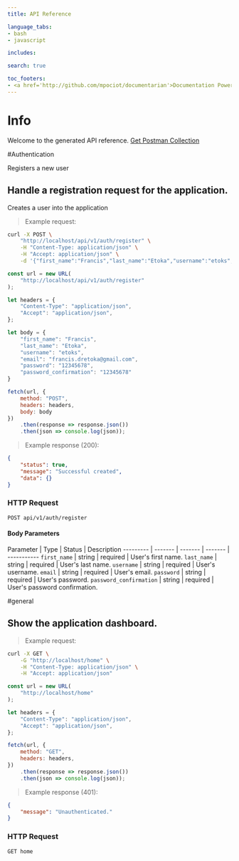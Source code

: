 ```yaml
---
title: API Reference

language_tabs:
- bash
- javascript

includes:

search: true

toc_footers:
- <a href='http://github.com/mpociot/documentarian'>Documentation Powered by Documentarian</a>
---
```

<!-- START_INFO -->
# Info

Welcome to the generated API reference.
[Get Postman Collection](http://localhost/docs/collection.json)

<!-- END_INFO -->

#Authentication


Registers a new user
<!-- START_3157fb6d77831463001829403e201c3e -->
## Handle a registration request for the application.

Creates a user into the application

> Example request:

```bash
curl -X POST \
    "http://localhost/api/v1/auth/register" \
    -H "Content-Type: application/json" \
    -H "Accept: application/json" \
    -d '{"first_name":"Francis","last_name":"Etoka","username":"etoks","email":"francis.dretoka@gmail.com","password":"12345678","password_confirmation":"12345678"}'

```

```javascript
const url = new URL(
    "http://localhost/api/v1/auth/register"
);

let headers = {
    "Content-Type": "application/json",
    "Accept": "application/json",
};

let body = {
    "first_name": "Francis",
    "last_name": "Etoka",
    "username": "etoks",
    "email": "francis.dretoka@gmail.com",
    "password": "12345678",
    "password_confirmation": "12345678"
}

fetch(url, {
    method: "POST",
    headers: headers,
    body: body
})
    .then(response => response.json())
    .then(json => console.log(json));
```


> Example response (200):

```json
{
    "status": true,
    "message": "Successful created",
    "data": {}
}
```

### HTTP Request
`POST api/v1/auth/register`

#### Body Parameters
Parameter | Type | Status | Description
--------- | ------- | ------- | ------- | -----------
    `first_name` | string |  required  | User's first name.
        `last_name` | string |  required  | User's last name.
        `username` | string |  required  | User's username.
        `email` | string |  required  | User's email.
        `password` | string |  required  | User's password.
        `password_confirmation` | string |  required  | User's password confirmation.
    
<!-- END_3157fb6d77831463001829403e201c3e -->

#general


<!-- START_cb859c8e84c35d7133b6a6c8eac253f8 -->
## Show the application dashboard.

> Example request:

```bash
curl -X GET \
    -G "http://localhost/home" \
    -H "Content-Type: application/json" \
    -H "Accept: application/json"
```

```javascript
const url = new URL(
    "http://localhost/home"
);

let headers = {
    "Content-Type": "application/json",
    "Accept": "application/json",
};

fetch(url, {
    method: "GET",
    headers: headers,
})
    .then(response => response.json())
    .then(json => console.log(json));
```


> Example response (401):

```json
{
    "message": "Unauthenticated."
}
```

### HTTP Request
`GET home`


<!-- END_cb859c8e84c35d7133b6a6c8eac253f8 -->


